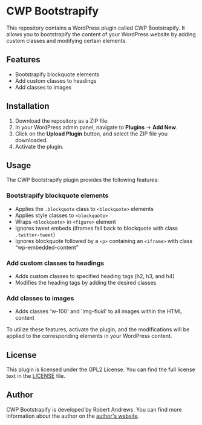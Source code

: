 # CWP Bootstrapify

This repository contains a WordPress plugin called CWP Bootstrapify. It allows you to bootstrapify the content of your WordPress website by adding custom classes and modifying certain elements.

## Features

- Bootstrapify blockquote elements
- Add custom classes to headings
- Add classes to images

## Installation

1. Download the repository as a ZIP file.
2. In your WordPress admin panel, navigate to **Plugins** → **Add New**.
3. Click on the **Upload Plugin** button, and select the ZIP file you downloaded.
4. Activate the plugin.

## Usage

The CWP Bootstrapify plugin provides the following features:

### Bootstrapify blockquote elements

- Applies the `.blockquote` class to `<blockquote>` elements
- Applies style classes to `<blockquote>`
- Wraps `<blockquote>` in `<figure>` element
- Ignores tweet embeds (iframes fall back to blockquote with class `.twitter-tweet`)
- Ignores blockquote followed by a `<p>` containing an `<iframe>` with class "wp-embedded-content"

### Add custom classes to headings

- Adds custom classes to specified heading tags (h2, h3, and h4)
- Modifies the heading tags by adding the desired classes

### Add classes to images

- Adds classes 'w-100' and 'img-fluid' to all images within the HTML content

To utilize these features, activate the plugin, and the modifications will be applied to the corresponding elements in your WordPress content.

## License

This plugin is licensed under the GPL2 License. You can find the full license text in the [LICENSE](LICENSE) file.

## Author

CWP Bootstrapify is developed by Robert Andrews. You can find more information about the author on the [author's website](https://www.robertandrews.co.uk).
